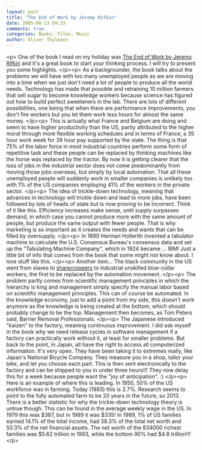 ```yaml
---
layout: post
title: "The End of Work by Jeremy Rifkin"
date: 2005-08-13 09:33
comments: true
categories: Books, Films, Music
author: Oliver Thylmann
---
```



&lt;p&gt;
One of the book I read on my holiday was [The End of Work by Jeremy Rifkin](http://www.amazon.com/exec/obidos/tg/detail/-/0874778247/) and it's a great book to start your thinking process. I will try to present you some highlights.
&lt;/p&gt;&lt;p&gt;
As a backgrounder, the book talks about the problems we will have with too many unemployed people as we are moving into a time when we just don't need a lot of people to produce all the world needs. Technology has made that possible and retraining 10 million farmers that sell sugar to become knowledge workers because science has figured out how to build perfect sweeteners in the lab. There are lots of different possibilities, one being that when there are performance improvements, you don't fire workers but you let them work less hours for almost the same money.
&lt;/p&gt;&lt;p&gt;
This is actually what France and Belgium are doing and seem to have higher productivity than the US, partly attributed to the higher moral through more flexible working schedules and in terms of France, a 35 hour work week for 39 hour pay supported by the state. The thing is that 75% of the labor force in most industrial countries perform some form of repetitive task and these people can be replaced by thinking machines like the horse was replaced by the tractor. By now it is getting clearer that the loss of jobs in the industrial sector does not come predominantly from moving those jobs overseas, but simply by local automation. That all these unemployed people will suddenly  work in smaller companies is unlikely too with 1% of the US companies employing 41% of the workers in the private sector.
&lt;/p&gt;&lt;p&gt;
The idea of trickle-down technology, meaning that advances in technology will trickle down and lead to more jobs, have been followed by  lots of heads of state but is now proving to be incorrect. Think of it like this. Efficiency increases make sense, until supply surpasses demand, in which case you cannot produce more with the same amount of people, but produce the same output with fewer people. That is why marketing is so important as it creates the needs and wants that can be filled by oversupply. 
&lt;/p&gt;&lt;p&gt;
In 1890 Herman Hollerith invented a tabulator machine to calculate the U.S. Consensus Bureau's consensus data and set up the &quot;Tabulating Machine Company&quot;, which in 1924 became ... IBM! Just a little bit of info that comes from the book that some might not know about. I love stuff like this.
&lt;/p&gt;&lt;p&gt;
Another item... The black community in the US went from slaves to [sharecroppers](http://www.google.com/search?client=safari&amp;rls=en&amp;q=define:+sharecroppers&amp;ie=UTF-8&amp;oe=UTF-8) to industrial unskilled blue-collar workers, the first to be replaced by the automation movement.
&lt;/p&gt;&lt;p&gt;
The problem partly comes from scientific management principles in which the hierarchy is king and management simply specify the manual labor based on scientific management principles. This can of course be automated. In the knowledge economy, just to add a point from my side, this doesn't work anymore as the knowledge is being created at the bottom, which should probably change to be the top. Management then becomes, as Tom Peters said, Barrier Removal Professionals.
&lt;/p&gt;&lt;p&gt;
The Japanese introduced &quot;kaizen&quot; to the factory, meaning continuous improvement. I did ask myself in the book why we need release cycles in software management if a factory can practically  work without it, at least for smaller problems. But back to the point, in Japan, all have the right to access all computerized information. It's very open. They have been taking it to extremes really, like Japan's National Bicycle Company. They measure you in a shop, tailor your bike, and let you choose each part. This is then sent electronically to the factory and can be shipped to you in under three hours!!! They now delay this for a week because people want the &quot;joy of anticipation&quot;. :)
&lt;/p&gt;&lt;p&gt;
Here is an example of where this is leading. In 1950, 50% of the US workforce was in farming. Today (1993) this is 2.7%. Research seems to point to the fully automated farm to be 20 years in the future, so 2013. There is a better statistic for why the trickle-down technology theory is untrue though. This can be found in the average weekly wage in the US. In 1979 this was $387, but in 1989 it was $335! In 1989, 1% of US families earned 14.1% of the total income, had 38.3% of the total net worth and 50.3% of the net financial assets. The net worth of the 834000 richest families was $5.62 trillion in 1993, while the bottom 90% had $4.8 trillion!!!
&lt;/p&gt;

